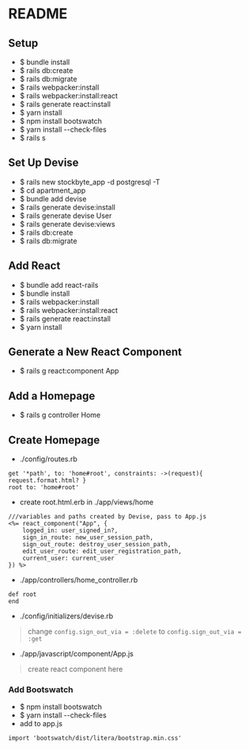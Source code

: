 # README

## Setup
- $ bundle install
- $ rails db:create
- $ rails db:migrate
- $ rails webpacker:install
- $ rails webpacker:install:react
- $ rails generate react:install
- $ yarn install
- $ npm install bootswatch
- $ yarn install --check-files
- $ rails s

## Set Up Devise
- $ rails new stockbyte_app -d postgresql -T
- $ cd apartment_app
- $ bundle add devise
- $ rails generate devise:install
- $ rails generate devise User
- $ rails generate devise:views
- $ rails db:create
- $ rails db:migrate

## Add React
- $ bundle add react-rails
- $ bundle install
- $ rails webpacker:install
- $ rails webpacker:install:react
- $ rails generate react:install
- $ yarn install

## Generate a New React Component
- $ rails g react:component App

## Add a Homepage
- $ rails g controller Home

## Create Homepage
- ./config/routes.rb
```
get '*path', to: 'home#root', constraints: ->(request){ request.format.html? }
root to: 'home#root'
```

- create root.html.erb in ./app/views/home
```
///variables and paths created by Devise, pass to App.js
<%= react_component("App", {
    logged_in: user_signed_in?,
    sign_in_route: new_user_session_path,
    sign_out_route: destroy_user_session_path,
    edit_user_route: edit_user_registration_path,
    current_user: current_user
}) %>
```
- ./app/controllers/home_controller.rb
```
def root
end
```
- ./config/initializers/devise.rb
> change ```config.sign_out_via = :delete```
> to ```config.sign_out_via = :get```

- ./app/javascript/component/App.js
>create react component here


### Add Bootswatch
- $ npm install bootswatch
- $ yarn install --check-files
- add to app.js
```
import 'bootswatch/dist/litera/bootstrap.min.css'
```
